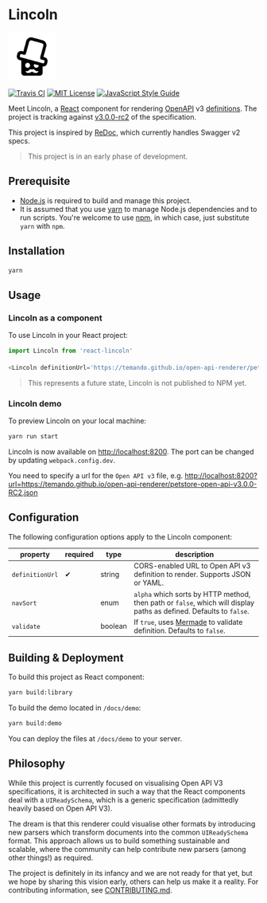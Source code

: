 # Lincoln

<img src='assets/lincoln-logo-white.png' alt='Lincoln' height="96" width="96" />

[![Travis CI](https://img.shields.io/travis/temando/open-api-renderer.svg)](https://travis-ci.org/temando/open-api-renderer)
[![MIT License](https://img.shields.io/github/license/temando/open-api-renderer.svg)](https://en.wikipedia.org/wiki/MIT_License)
[![JavaScript Style Guide](https://img.shields.io/badge/code_style-standard-brightgreen.svg)](https://standardjs.com)

Meet Lincoln, a [React](https://facebook.github.io/react/) component for rendering [OpenAPI](https://www.openapis.org) v3 [definitions](https://github.com/OAI/OpenAPI-Specification/blob/OpenAPI.next/README.md). The project is tracking against [v3.0.0-rc2](docs/open-api-v3-support.md) of the specification.

This project is inspired by [ReDoc](https://github.com/Rebilly/ReDoc), which currently handles Swagger v2 specs.

> This project is in an early phase of development.

## Prerequisite

- [Node.js](https://nodejs.org) is required to build and manage this project.
- It is assumed that you use [yarn](https://yarnpkg.com) to manage Node.js dependencies and to run scripts. You're welcome to use [npm](https://docs.npmjs.com/), in which case, just substitute `yarn` with `npm`.

## Installation

```sh
yarn
```

## Usage

### Lincoln as a component

To use Lincoln in your React project:

```js
import Lincoln from 'react-lincoln'

<Lincoln definitionUrl='https://temando.github.io/open-api-renderer/petstore-open-api-v3.0.0-RC1.json' />
```

> This represents a future state, Lincoln is not published to NPM yet.

### Lincoln demo

To preview Lincoln on your local machine:

```sh
yarn run start
```

Lincoln is now available on <http://localhost:8200>. The port can be changed by updating `webpack.config.dev`.

You need to specify a url for the `Open API v3` file, e.g. <http://localhost:8200?url=https://temando.github.io/open-api-renderer/petstore-open-api-v3.0.0-RC2.json>

## Configuration

The following configuration options apply to the Lincoln component:

| property        | required | type    | description                                                                                                         |
| --------------- | -------- | ------- | ------------------------------------------------------------------------------------------------------------------- |
| `definitionUrl` | ✔        | string  | CORS-enabled URL to Open API v3 definition to render. Supports JSON or YAML.                                        |
| `navSort`       |          | enum    | `alpha` which sorts by HTTP method, then path or `false`, which will display paths as defined. Defaults to `false`. |
| `validate`      |          | boolean | If `true`, uses [Mermade](https://openapi-converter.herokuapp.com/) to validate definition. Defaults to `false`.    |

## Building & Deployment

To build this project as React component:

```sh
yarn build:library
```

To build the demo located in `/docs/demo`:

```sh
yarn build:demo
```

You can deploy the files at `/docs/demo` to your server.

## Philosophy

While this project is currently focused on visualising Open API V3 specifications, it is architected in such a way that the React components deal with a `UIReadySchema`, which is a generic specification (admittedly heavily based on Open API V3).

The dream is that this renderer could visualise other formats by introducing new parsers which transform documents into the common `UIReadySchema` format. This approach allows us to build something sustainable and scalable, where the community can help contribute new parsers (among other things!) as required.

The project is definitely in its infancy and we are not ready for that yet, but we hope by sharing this vision early, others can help us make it a reality. For contributing information, see [CONTRIBUTING.md](CONTRIBUTING.md).
